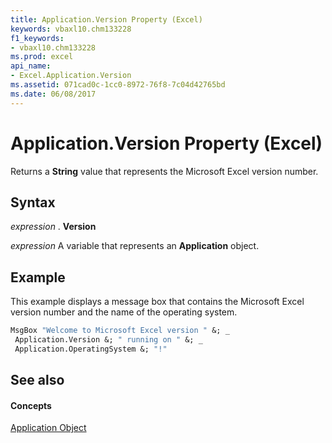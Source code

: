 ```yaml
---
title: Application.Version Property (Excel)
keywords: vbaxl10.chm133228
f1_keywords:
- vbaxl10.chm133228
ms.prod: excel
api_name:
- Excel.Application.Version
ms.assetid: 071cad0c-1cc0-8972-76f8-7c04d42765bd
ms.date: 06/08/2017
---
```



# Application.Version Property (Excel)

Returns a **String** value that represents the Microsoft Excel version number.


## Syntax

 _expression_ . **Version**

 _expression_ A variable that represents an **Application** object.


## Example

This example displays a message box that contains the Microsoft Excel version number and the name of the operating system.


```vb
MsgBox "Welcome to Microsoft Excel version " &; _ 
 Application.Version &; " running on " &; _ 
 Application.OperatingSystem &; "!"
```


## See also


#### Concepts


[Application Object](application-object-excel.md)

